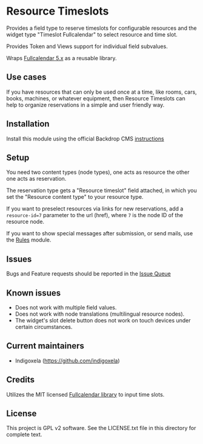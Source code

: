 # Resource Timeslots

Provides a field type to reserve timeslots for configurable resources and the
 widget type "Timeslot Fullcalendar" to select resource and time slot.

Provides Token and Views support for individual field subvalues.

Wraps [Fullcalendar 5.x](https://fullcalendar.io) as a reusable library.


## Use cases

If you have resources that can only be used once at a time, like rooms, cars,
 books, machines, or whatever equipment, then Resource Timeslots can help to
 organize reservations in a simple and user friendly way.

## Installation

Install this module using the official Backdrop CMS [instructions](https://backdropcms.org/guide/modules)

## Setup

You need two content types (node types), one acts as resource the other one acts
 as reservation.

The reservation type gets a "Resource timeslot" field attached, in which you
 set the "Resource content type" to your resource type.

If you want to preselect resources via links for new reservations, add a
 `resource-id=7` parameter to the url (href), where `7` is the node ID of the
 resource node.

If you want to show special messages after submission, or send mails, use
 the [Rules](https://backdropcms.org/project/rules) module.

## Issues

Bugs and Feature requests should be reported in the [Issue Queue](https://github.com/backdrop-contrib/resource_timeslots/issues)

## Known issues

- Does not work with multiple field values.
- Does not work with node translations (multilingual resource nodes).
- The widget's slot delete button does not work on touch devices under certain
 circumstances.

## Current maintainers

* Indigoxela (https://github.com/indigoxela)

## Credits

Utilizes the MIT licensed [Fullcalendar library](https://github.com/fullcalendar/fullcalendar) to input time slots.

## License

This project is GPL v2 software. See the LICENSE.txt file in this directory for complete text.
